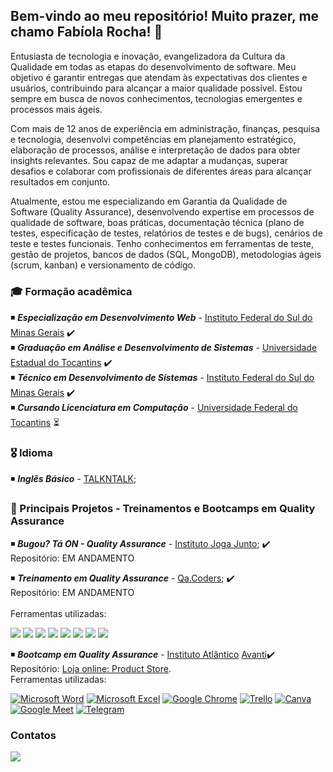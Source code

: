 ## Bem-vindo ao meu repositório! Muito prazer, me chamo Fabíola Rocha! 🤝

Entusiasta de tecnologia e inovação, evangelizadora da Cultura da Qualidade em todas as etapas do desenvolvimento de software. Meu objetivo é garantir entregas que atendam às expectativas dos clientes e usuários, contribuindo para alcançar a maior qualidade possível. Estou sempre em busca de novos conhecimentos, tecnologias emergentes e processos mais ágeis.

Com mais de 12 anos de experiência em administração, finanças, pesquisa e tecnologia, desenvolvi competências em planejamento estratégico, elaboração de processos, análise e interpretação de dados para obter insights relevantes. Sou capaz de me adaptar a mudanças, superar desafios e colaborar com profissionais de diferentes áreas para alcançar resultados em conjunto.

Atualmente, estou me especializando em Garantia da Qualidade de Software (Quality Assurance), desenvolvendo expertise em processos de qualidade de software, boas práticas, documentação técnica (plano de testes, especificação de testes, relatórios de testes e de bugs), cenários de teste e testes funcionais. Tenho conhecimentos em ferramentas de teste, gestão de projetos, bancos de dados (SQL, MongoDB), metodologias ágeis (scrum, kanban) e versionamento de código.

### 🎓 Formação acadêmica 
◾  ***Especialização em Desenvolvimento Web*** - [Instituto Federal do Sul do Minas Gerais](https://portal.ifsuldeminas.edu.br/) ✔️<br>
◾  ***Graduação em Análise e Desenvolvimento de Sistemas*** -  [Universidade Estadual do Tocantins](https://www.unitins.br/nPortal/) ✔️<br>
◾  ***Técnico em Desenvolvimento de Sistemas*** - [Instituto Federal do Sul do Minas Gerais](https://portal.ifsuldeminas.edu.br/) ✔️<br>
◾  ***Cursando Licenciatura em Computação*** -  [Universidade Federal do Tocantins](https://ww2.uft.edu.br/) ⏳

### 🎖️ Idioma 
◾  ***Inglês Básico*** - [TALKNTALK](https://www.talkntalk.com.br/);
  
### 🎯 Principais Projetos - Treinamentos e Bootcamps em Quality Assurance 
◾  ***Bugou? Tá ON - Quality Assurance*** - [Instituto Joga Junto](https://www.linkedin.com/company/institutojogajunto/); ✔️<br>
  Repositório: EM ANDAMENTO <br>
  
◾  ***Treinamento em Quality Assurance*** - [Qa.Coders](https://www.linkedin.com/company/qa-coders/); ✔️<br>
   Repositório: EM ANDAMENTO <br>  
   Ferramentas utilizadas: <br> 

[![](https://img.shields.io/badge/MongoDB-4EA94B?style=for-the-badge&logo=mongodb&logoColor=white)]()
[![](https://img.shields.io/badge/Microsoft%20SQL%20Server-CC2927?style=for-the-badge&logo=microsoft%20sql%20server&logoColor=white)]()
[![](https://img.shields.io/badge/GIT-E44C30?style=for-the-badge&logo=git&logoColor=white)]()
[![](https://img.shields.io/badge/GitHub-100000?style=for-the-badge&logo=github&logoColor=white)]()
[![](https://img.shields.io/badge/Jira-0052CC?style=for-the-badge&logo=Jira&logoColor=white)]()
[![](https://img.shields.io/badge/Postman-FF6C37?style=for-the-badge&logo=Postman&logoColor=white)]()
[![](https://img.shields.io/badge/Ruby-CC342D?style=for-the-badge&logo=ruby&logoColor=white)]()
[![](https://img.shields.io/badge/Microsoft_Teams-6264A7?style=for-the-badge&logo=microsoft-teams&logoColor=white)]()
   
  
◾  ***Bootcamp em Quality Assurance*** - [Instituto Atlântico](https://www.linkedin.com/company/instituto-atlantico/) [Avanti](https://www.linkedin.com/company/avantiatlantico/)✔️<br>
  Repositório:  [Loja online: Product Store](https://github.com/fabiolarocha/bootcampQA_Atlantico).<br>
  Ferramentas utilizadas: <br>
  
  [![Microsoft Word](https://img.shields.io/badge/Microsoft_Word-2B579A?style=for-the-badge&logo=microsoft-word&logoColor=white)]()
  [![Microsoft Excel](https://img.shields.io/badge/Microsoft_Excel-217346?style=for-the-badge&logo=microsoft-excel&logoColor=white)]()
  [![Google Chrome](https://img.shields.io/badge/Google_chrome-4285F4?style=for-the-badge&logo=Google-chrome&logoColor=white)]()
  [![Trello](https://img.shields.io/badge/Trello-0052CC?style=for-the-badge&logo=trello&logoColor=white])]()
  [![Canva](https://img.shields.io/badge/Canva-%2300C4CC.svg?&style=for-the-badge&logo=Canva&logoColor=white)]()
  [![Google Meet](https://img.shields.io/badge/Google%20Meet-00897B?style=for-the-badge&logo=google-meet&logoColor=white)]()
  [![Telegram](https://img.shields.io/badge/Telegram-2CA5E0?style=for-the-badge&logo=telegram&logoColor=white)]()
<br> 

### Contatos                                                                                                                                                
 <div>
  <a href="https://www.linkedin.com/in/fabiolagrocha" target="_blank"><img src="https://img.shields.io/badge/-LinkedIn-%230077B5?style=for-the-badge&logo=linkedin&logoColor=white" target="_blank"></a><br> 
 <br> 
